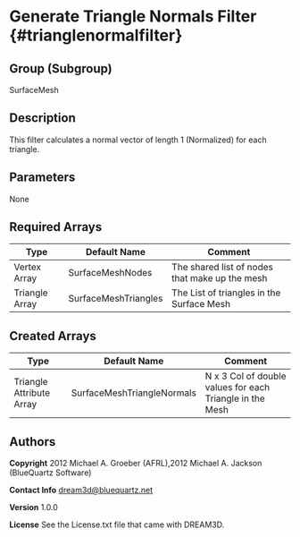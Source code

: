 Generate Triangle Normals Filter {#trianglenormalfilter}
======


## Group (Subgroup) ##
SurfaceMesh

## Description ##
This filter calculates a normal vector of length 1 (Normalized) for each triangle.


## Parameters ##
None

## Required Arrays ##

| Type | Default Name | Comment |
|------|--------------|---------|
| Vertex Array | SurfaceMeshNodes | The shared list of nodes that make up the mesh |
| Triangle Array | SurfaceMeshTriangles | The List of triangles in the Surface Mesh |

## Created Arrays ##

| Type | Default Name | Comment |
|------|--------------|---------|
| Triangle Attribute Array | SurfaceMeshTriangleNormals | N x 3 Col of double values for each Triangle in the Mesh |

## Authors ##

**Copyright** 2012 Michael A. Groeber (AFRL),2012 Michael A. Jackson (BlueQuartz Software)

**Contact Info** dream3d@bluequartz.net

**Version** 1.0.0

**License**  See the License.txt file that came with DREAM3D.



